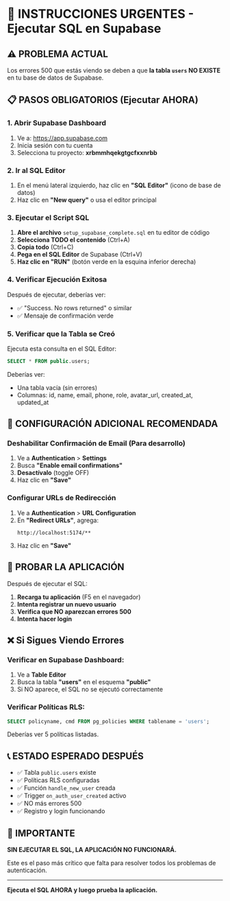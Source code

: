 # 🚨 INSTRUCCIONES URGENTES - Ejecutar SQL en Supabase

## ⚠️ PROBLEMA ACTUAL

Los errores 500 que estás viendo se deben a que **la tabla `users` NO EXISTE** en tu base de datos de Supabase.

## 📋 PASOS OBLIGATORIOS (Ejecutar AHORA)

### 1. Abrir Supabase Dashboard

1. Ve a: https://app.supabase.com
2. Inicia sesión con tu cuenta
3. Selecciona tu proyecto: **xrbmmhqekgtgcfxxnrbb**

### 2. Ir al SQL Editor

1. En el menú lateral izquierdo, haz clic en **"SQL Editor"** (icono de base de datos)
2. Haz clic en **"New query"** o usa el editor principal

### 3. Ejecutar el Script SQL

1. **Abre el archivo** `setup_supabase_complete.sql` en tu editor de código
2. **Selecciona TODO el contenido** (Ctrl+A)
3. **Copia todo** (Ctrl+C)
4. **Pega en el SQL Editor** de Supabase (Ctrl+V)
5. **Haz clic en "RUN"** (botón verde en la esquina inferior derecha)

### 4. Verificar Ejecución Exitosa

Después de ejecutar, deberías ver:
- ✅ "Success. No rows returned" o similar
- ✅ Mensaje de confirmación verde

### 5. Verificar que la Tabla se Creó

Ejecuta esta consulta en el SQL Editor:

```sql
SELECT * FROM public.users;
```

Deberías ver:
- Una tabla vacía (sin errores)
- Columnas: id, name, email, phone, role, avatar_url, created_at, updated_at

## 🔧 CONFIGURACIÓN ADICIONAL RECOMENDADA

### Deshabilitar Confirmación de Email (Para desarrollo)

1. Ve a **Authentication** > **Settings**
2. Busca **"Enable email confirmations"**
3. **Desactívalo** (toggle OFF)
4. Haz clic en **"Save"**

### Configurar URLs de Redirección

1. Ve a **Authentication** > **URL Configuration**
2. En **"Redirect URLs"**, agrega:
   ```
   http://localhost:5174/**
   ```
3. Haz clic en **"Save"**

## 🧪 PROBAR LA APLICACIÓN

Después de ejecutar el SQL:

1. **Recarga tu aplicación** (F5 en el navegador)
2. **Intenta registrar un nuevo usuario**
3. **Verifica que NO aparezcan errores 500**
4. **Intenta hacer login**

## ❌ Si Sigues Viendo Errores

### Verificar en Supabase Dashboard:

1. Ve a **Table Editor**
2. Busca la tabla **"users"** en el esquema **"public"**
3. Si NO aparece, el SQL no se ejecutó correctamente

### Verificar Políticas RLS:

```sql
SELECT policyname, cmd FROM pg_policies WHERE tablename = 'users';
```

Deberías ver 5 políticas listadas.

## 📞 ESTADO ESPERADO DESPUÉS

- ✅ Tabla `public.users` existe
- ✅ Políticas RLS configuradas
- ✅ Función `handle_new_user` creada
- ✅ Trigger `on_auth_user_created` activo
- ✅ NO más errores 500
- ✅ Registro y login funcionando

## 🚨 IMPORTANTE

**SIN EJECUTAR EL SQL, LA APLICACIÓN NO FUNCIONARÁ.**

Este es el paso más crítico que falta para resolver todos los problemas de autenticación.

---

**Ejecuta el SQL AHORA y luego prueba la aplicación.**